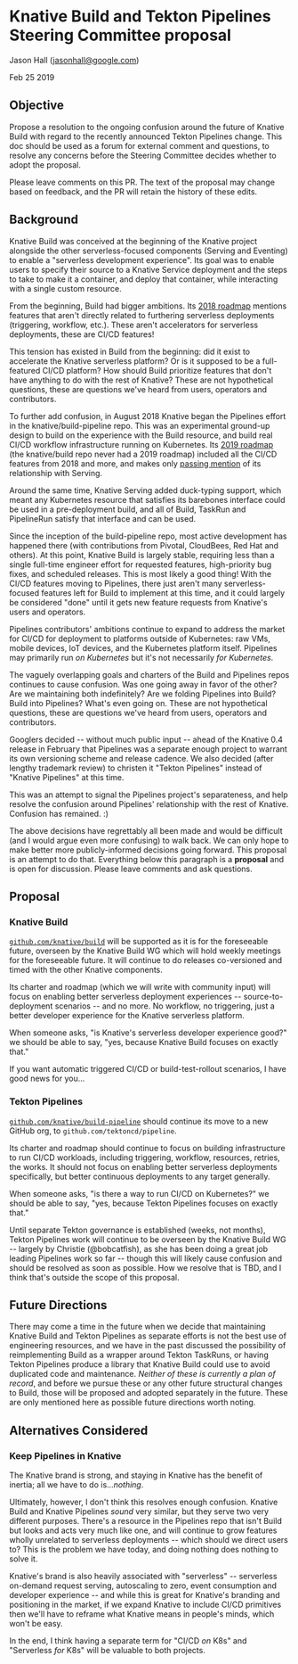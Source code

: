 # Knative Build and Tekton Pipelines Steering Committee proposal

Jason Hall ([jasonhall@google.com](mailto:jasonhall@google.com))

Feb 25 2019

## Objective

Propose a resolution to the ongoing confusion around the future of Knative Build with regard to the recently announced Tekton Pipelines change. This doc should be used as a forum for external comment and questions, to resolve any concerns before the Steering Committee decides whether to adopt the proposal.

Please leave comments on this PR. The text of the proposal may change based on feedback, and the PR will retain the history of these edits.

## Background

Knative Build was conceived at the beginning of the Knative project alongside the other serverless-focused components (Serving and Eventing) to enable a "serverless development experience". Its goal was to enable users to specify their source to a Knative Service deployment and the steps to take to make it a container, and deploy that container, while interacting with a single custom resource.

From the beginning, Build had bigger ambitions. Its [2018 roadmap](https://github.com/knative/build/blob/master/roadmap-2018.md) mentions features that aren't directly related to furthering serverless deployments (triggering, workflow, etc.). These aren't accelerators for serverless deployments, these are CI/CD features!

This tension has existed in Build from the beginning: did it exist to accelerate the Knative serverless platform? Or is it supposed to be a full-featured CI/CD platform? How should Build prioritize features that don't have anything to do with the rest of Knative? These are not hypothetical questions, these are questions we've heard from users, operators and contributors.

To further add confusion, in August 2018 Knative began the Pipelines effort in the knative/build-pipeline repo. This was an experimental ground-up design to build on the experience with the Build resource, and build real CI/CD workflow infrastructure running on Kubernetes. Its [2019 roadmap](https://github.com/knative/build-pipeline/blob/master/roadmap-2019.md) (the knative/build repo never had a 2019 roadmap) included all the CI/CD features from 2018 and more, and makes only [passing mention](https://github.com/knative/build-pipeline/blob/master/roadmap-2019.md#dont-break-serving) of its relationship with Serving.

Around the same time, Knative Serving added duck-typing support, which meant any Kubernetes resource that satisfies its barebones interface could be used in a pre-deployment build, and all of Build, TaskRun and PipelineRun satisfy that interface and can be used.

Since the inception of the build-pipeline repo, most active development has happened there (with contributions from Pivotal, CloudBees, Red Hat and others). At this point, Knative Build is largely stable, requiring less than a single full-time engineer effort for requested features, high-priority bug fixes, and scheduled releases. This is most likely a good thing! With the CI/CD features moving to Pipelines, there just aren't many serverless-focused features left for Build to implement at this time, and it could largely be considered "done" until it gets new feature requests from Knative's users and operators.

Pipelines contributors' ambitions continue to expand to address the market for CI/CD for deployment to platforms outside of Kubernetes: raw VMs, mobile devices, IoT devices, and the Kubernetes platform itself. Pipelines may primarily run _on Kubernetes_ but it's not necessarily _for Kubernetes_.

The vaguely overlapping goals and charters of the Build and Pipelines repos continues to cause confusion. Was one going away in favor of the other? Are we maintaining both indefinitely? Are we folding Pipelines into Build? Build into Pipelines? What's even going on. These are not hypothetical questions, these are questions we've heard from users, operators and contributors.

Googlers decided -- without much public input -- ahead of the Knative 0.4 release in February that Pipelines was a separate enough project to warrant its own versioning scheme and release cadence. We also decided (after lengthy trademark review) to christen it "Tekton Pipelines" instead of "Knative Pipelines" at this time.

This was an attempt to signal the Pipelines project's separateness, and help resolve the confusion around Pipelines' relationship with the rest of Knative. Confusion has remained. :)

The above decisions have regrettably all been made and would be difficult (and I would argue even more confusing) to walk back. We can only hope to make better more publicly-informed decisions going forward. This proposal is an attempt to do that. Everything below this paragraph is a **proposal** and is open for discussion. Please leave comments and ask questions.

## Proposal

### Knative Build

[`github.com/knative/build`](https://github.com/knative/build) will be supported as it is for the foreseeable future, overseen by the Knative Build WG which will hold weekly meetings for the foreseeable future. It will continue to do releases co-versioned and timed with the other Knative components.

Its charter and roadmap (which we will write with community input) will focus on enabling better serverless deployment experiences -- source-to-deployment scenarios -- and no more. No workflow, no triggering, just a better developer experience for the Knative serverless platform.

When someone asks, "is Knative's serverless developer experience good?" we should be able to say, "yes, because Knative Build focuses on exactly that."

If you want automatic triggered CI/CD or build-test-rollout scenarios, I have good news for you...

### Tekton Pipelines

[`github.com/knative/build-pipeline`](https://github.com/knative/build-pipeline) should continue its move to a new GitHub org, to `github.com/tektoncd/pipeline`.

Its charter and roadmap should continue to focus on building infrastructure to run CI/CD workloads, including triggering, workflow, resources, retries, the works. It should not focus on enabling better serverless deployments specifically, but better continuous deployments to any target generally.

When someone asks, "is there a way to run CI/CD on Kubernetes?" we should be able to say, "yes, because Tekton Pipelines focuses on exactly that."

Until separate Tekton governance is established (weeks, not months), Tekton Pipelines work will continue to be overseen by the Knative Build WG -- largely by Christie (@bobcatfish), as she has been doing a great job leading Pipelines work so far -- though this will likely cause confusion and should be resolved as soon as possible. How we resolve that is TBD, and I think that's outside the scope of this proposal.

## Future Directions

There may come a time in the future when we decide that maintaining Knative Build and Tekton Pipelines as separate efforts is not the best use of engineering resources, and we have in the past discussed the possibility of reimplementing Build as a wrapper around Tekton TaskRuns, or having Tekton Pipelines produce a library that Knative Build could use to avoid duplicated code and maintenance. _Neither of these is currently a plan of record_, and before we pursue these or any other future structural changes to Build, those will be proposed and adopted separately in the future. These are only mentioned here as possible future directions worth noting.

## Alternatives Considered

### Keep Pipelines in Knative

The Knative brand is strong, and staying in Knative has the benefit of inertia; all we have to do is..._nothing_.

Ultimately, however, I don't think this resolves enough confusion. Knative Build and Knative Pipelines _sound_ very similar, but they serve two very different purposes. There's a resource in the Pipelines repo that isn't Build but looks and acts very much like one, and will continue to grow features wholly unrelated to serverless deployments -- which should we direct users to? This is the problem we have today, and doing nothing does nothing to solve it.

Knative's brand is also heavily associated with "serverless" -- serverless on-demand request serving, autoscaling to zero, event consumption and developer experience -- and while this is great for Knative's branding and positioning in the market, if we expand Knative to include CI/CD primitives then we'll have to reframe what Knative means in people's minds, which won't be easy.

In the end, I think having a separate term for "CI/CD _on_ K8s" and "Serverless _for_ K8s" will be valuable to both projects.
